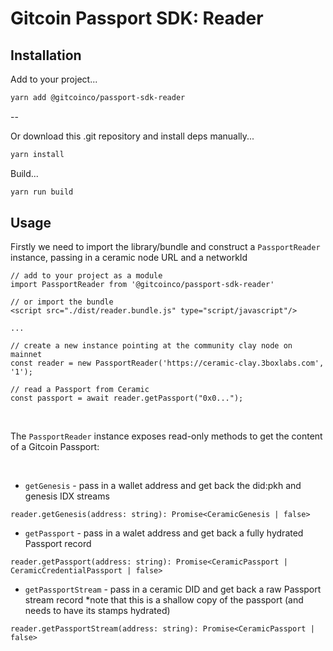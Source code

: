 # Gitcoin Passport SDK: Reader

## Installation

Add to your project...

```bash
yarn add @gitcoinco/passport-sdk-reader
```

--

Or download this .git repository and install deps manually...

```bash
yarn install
```

Build...

```bash
yarn run build
```

## Usage

Firstly we need to import the library/bundle and construct a `PassportReader` instance, passing in a ceramic node URL and a networkId

```
// add to your project as a module
import PassportReader from '@gitcoinco/passport-sdk-reader'

// or import the bundle
<script src="./dist/reader.bundle.js" type="script/javascript"/>

...

// create a new instance pointing at the community clay node on mainnet
const reader = new PassportReader('https://ceramic-clay.3boxlabs.com', '1');

// read a Passport from Ceramic
const passport = await reader.getPassport("0x0...");

```

<br/>

The `PassportReader` instance exposes read-only methods to get the content of a Gitcoin Passport:

<br/>


- `getGenesis` - pass in a wallet address and get back the did:pkh and genesis IDX streams
```
reader.getGenesis(address: string): Promise<CeramicGenesis | false>
```

- `getPassport` - pass in a walet address and get back a fully hydrated Passport record
```
reader.getPassport(address: string): Promise<CeramicPassport | CeramicCredentialPassport | false>
```

- `getPassportStream` - pass in a ceramic DID and get back a raw Passport stream record *note that this is a shallow copy of the passport (and needs to have its stamps hydrated)
```
reader.getPassportStream(address: string): Promise<CeramicPassport | false>
``` 
